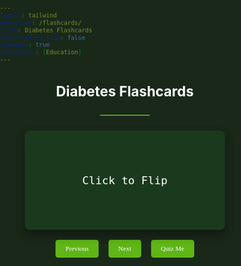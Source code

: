 ```yaml
---
layout: tailwind
permalink: /flashcards/
title: Diabetes Flashcards
show_reading_time: false
comments: true
categories: [Education]
---
```


  <link href="https://fonts.googleapis.com/css2?family=Oxygen+Mono&display=swap" rel="stylesheet">
<style>
    html, body, select {
      color: white !important;
      background-color: #1A281A !important;
      margin: 0 !important;
      padding: 0 !important;
    }
    p {
      font-family: 'Oxygen Mono';
      font-size: 15px;
      color: white;
    }
    /*h1, h2, h3, h4 {
      font-family: 'Oxygen Mono';
      color:#5fb617;
    }*/
    .feature-card {
      background: #1a3a1e;
      transition: all 0.3s ease;
      padding: 20px;
      border-radius: 10px;
      margin: 10px;
      text-align: center;
    }
    .feature-card:hover {
      transform: translateY(-5px);
      box-shadow: 0 10px 20px rgba(0,0,0,0.2);
    }
    .divider {
      width: 100px;
      height: 2px;
      background: #5fb617;
      margin: 30px auto;
    }
    .controls {
      display: flex;
      justify-content: center;
      gap: 20px;
      margin: 20px;
    }
    button {
      background-color: #5fb617;
      border: none;
      color: white;
      padding: 10px 20px;
      font-family: 'Oxygen Mono';
      border-radius: 5px;
      cursor: pointer;
      transition: background 0.3s ease;
    }
    button:hover {
      background-color: #4da514;
    }
    .flashcard {
      cursor: pointer;
      user-select: none;
      background: transparent;
      padding: 0;
      border-radius: 10px;
      font-size: 18px;
      margin: 20px auto;
      width: 80%;
      text-align: center;
      transition: box-shadow 0.3s ease;
      perspective: 1000px;
      height: 200px;
      position: relative;
      box-shadow: 0 10px 20px rgba(0,0,0,0.2);
      min-height: 180px;
      max-width: 500px;
      display: flex;
      align-items: center;
      justify-content: center;
    }
    /*.flashcard:hover {
      /*transform: translateY(-5px);
      box-shadow: 0 10px 20px rgba(0,0,0,0.2);
    }*/
    .flashcard-inner {
      position: relative;
      width: 100%;
      height: 100%;
      transition: transform 0.6s cubic-bezier(.4,2,.6,1);
      transform-style: preserve-3d;
    }
    .flashcard.flipped .flashcard-inner {
      transform: rotateY(180deg);
    }
    .flashcard-front, .flashcard-back {
      position: absolute;
      width: 100%;
      height: 100%;
      backface-visibility: hidden;
      background: #1a3a1e;
      color: #fff;
      border-radius: 10px;
      display: flex;
      align-items: center;
      justify-content: center;
      /*font-size: 22px;*/
      font-family: 'Oxygen Mono', monospace;
      box-sizing: border-box;
      padding: 40px 20px;
      box-shadow: 0 10px 20px rgba(0,0,0,0.2);
    }
    .flashcard-front {
      font-size: 22px;
    }
    .flashcard-back {
      transform: rotateY(180deg);
      background: #2a4a2e;
      color: #b6ffb6;
      font-size: 18px;
    }
</style>

  <h1 style="text-align:center">Diabetes Flashcards</h1>
  <div class="divider"></div>
  <div id="flashcardContainer">
    <div class="flashcard" id="flashcard">
      <div class="flashcard-inner">
        <div class="flashcard-front" id="flashcardFront">Click to Flip</div>
        <div class="flashcard-back" id="flashcardBack"></div>
      </div>
    </div>
    <div id="cardCounter" style="text-align:center; font-family:'Oxygen Mono'; margin-top:10px; color:#5fb617;"></div>
    <div class="controls">
      <button id="prevBtn">Previous</button>
      <button id="nextBtn">Next</button>
      <button id="quizBtn">Quiz Me</button>
    </div>
  </div>
  <div id="quizSection"></div>

<script type="module">
document.addEventListener("DOMContentLoaded", async () => {
  // Import config
  const { pythonURI, fetchOptions } = await import('{{ site.baseurl }}/assets/js/api/config.js');

  let currentCard = 0;
  let showingTerm = true;
  let flashcards = [];

  const flashcardEl = document.getElementById("flashcard");
  const flashcardFront = document.getElementById("flashcardFront");
  const flashcardBack = document.getElementById("flashcardBack");
  const quizSection = document.getElementById("quizSection");
  const flashcardContainer = document.getElementById("flashcardContainer");
  const cardCounter = document.getElementById("cardCounter");

  async function fetchFlashcards() {
    try {
      const response = await fetch(`${pythonURI}/api/flashcards`);
      flashcards = await response.json();
      displayCard();
    } catch (error) {
      flashcardEl.innerText = "Failed to load flashcards. Please try again later.";
      console.error("Error fetching flashcards:", error);
    }
  }

  flashcardEl.addEventListener("click", () => {
    flashcardEl.classList.toggle("flipped");
    showingTerm = !showingTerm;
  });

  function displayCard() {
    if (flashcards.length === 0) return;
    const card = flashcards[currentCard];
    flashcardFront.innerText = card.term;
    flashcardBack.innerText = card.definition;
    flashcardEl.classList.remove("flipped");
    showingTerm = true;
    cardCounter.innerText = `Card ${currentCard + 1} of ${flashcards.length}`;
  }

  function nextCard() {
    if (flashcards.length === 0) return;
    currentCard = (currentCard + 1) % flashcards.length;
    showingTerm = true;
    displayCard();
  }

  function prevCard() {
    if (flashcards.length === 0) return;
    currentCard = (currentCard - 1 + flashcards.length) % flashcards.length;
    showingTerm = true;
    displayCard();
  }

  function getRandomSample(arr, n) {
    const copy = arr.slice();
    for (let i = copy.length - 1; i > 0; i--) {
      const j = Math.floor(Math.random() * (i + 1));
      [copy[i], copy[j]] = [copy[j], copy[i]];
    }
    return copy.slice(0, n);
  }

  let quizCards = [];

  function renderQuiz() {
    flashcardContainer.style.display = "none";
    quizCards = getRandomSample(flashcards, Math.min(10, flashcards.length));
    let quizHtml = `
      <form id="quizForm" class="feature-card">
        <h2>Quiz: Type the correct term for each definition</h2>
        <div style="display:flex; flex-direction:column; gap:15px;">
    `;
    quizCards.forEach((card, idx) => {
      quizHtml += `
        <div>
          <label><b>${idx + 1}.</b> ${card.definition}</label><br>
          <input type="text" name="answer${idx}" style="width:100%;padding:5px;margin-top:5px;" autocomplete="off"/>
        </div>
      `;
    });
    quizHtml += `
        </div>
        <div style="margin-top:20px; display:flex; gap:10px; justify-content:center;">
          <button type="button" id="cancelQuizBtn">Cancel</button>
          <button type="submit" id="submitQuizBtn">Submit Quiz</button>
        </div>
        <div id="quizWarning" style="color:orange; margin-top:10px;"></div>
      </form>
    `;
    quizSection.innerHTML = quizHtml;

    document.getElementById("cancelQuizBtn").onclick = () => {
      quizSection.innerHTML = "";
      flashcardContainer.style.display = "";
    };
    document.getElementById("quizForm").onsubmit = handleQuizSubmit;
  }

  async function handleQuizSubmit(e) {
    e.preventDefault();
    const form = e.target;
    let emptyCount = 0;
    const answersPayload = quizCards.map((card, idx) => {
      const val = form[`answer${idx}`].value.trim();
      if (!val) emptyCount++;
      return {
        user_answer: val,
        correct_term: card.term
      };
    });

    if (emptyCount > 0) {
      document.getElementById("quizWarning").innerText =
        "Are you sure you want to submit? You haven't answered all the questions.";
      if (!form.dataset.warned) {
        form.dataset.warned = "true";
        return;
      }
    }

    try {
      const res = await fetch(`${pythonURI}/api/flashcards/grade`, {
        method: "POST",
        headers: { "Content-Type": "application/json" },
        body: JSON.stringify({ answers: answersPayload })
      });
      const data = await res.json();
      let score = 0;
      let resultsHtml = `<div class="feature-card"><h2>Quiz Results</h2><ul style="text-align:left;">`;
      data.results.forEach((result, idx) => {
        if (result.is_correct) score++;
        resultsHtml += `<li>
          <b>Q${idx + 1}:</b> ${quizCards[idx].definition}<br>
            <span style="color:${result.is_correct ? 'limegreen' : 'red'}">
              Your answer: ${result.user_answer || "(no answer)"} ${result.is_correct ? "✓" : "✗"}
            </span><br>
            <span style="color:#b6ffb6;">Correct answer: ${result.correct_term}</span>
          </li>`;
      });
      resultsHtml += `</ul>
        <h3 style="text-align:center;">Score: ${score} / ${quizCards.length}</h3>
        <div style="text-align:center;">
          <button id="retakeQuizBtn">Retake Quiz</button>
        </div>
      </div>`;
      quizSection.innerHTML = resultsHtml;
      document.getElementById("retakeQuizBtn").onclick = () => {
        renderQuiz();
      };
      flashcardContainer.style.display = "";

      // Confetti if score >= 90%
      if (quizCards.length > 0 && score / quizCards.length >= 0.9) {
        launchConfetti();
      }

    } catch (err) {
      quizSection.innerHTML = `<div style="color:red;">Error grading quiz. Please try again.</div>`;
      flashcardContainer.style.display = "";
    }
  }

  function startQuiz() {
    if (flashcards.length === 0) return;
    renderQuiz();
  }

  document.getElementById("nextBtn").addEventListener("click", nextCard);
  document.getElementById("prevBtn").addEventListener("click", prevCard);
  document.getElementById("quizBtn").addEventListener("click", startQuiz);

  fetchFlashcards();

function launchConfetti() {
  // Remove existing confetti if any
  let oldCanvas = document.getElementById("confetti-canvas");
  if (oldCanvas) oldCanvas.remove();

  const canvas = document.createElement("canvas");
  canvas.id = "confetti-canvas";
  canvas.style.position = "fixed";
  canvas.style.left = 0;
  canvas.style.top = 0;
  canvas.style.pointerEvents = "none";
  canvas.style.width = "100vw";
  canvas.style.height = "100vh";
  canvas.width = window.innerWidth;
  canvas.height = window.innerHeight;
  document.body.appendChild(canvas);

  const ctx = canvas.getContext("2d");
  const colors = [
    "#ffd6e0", "#ffe5b4", "#b4f8c8", "#b4d4ff", "#e0bbff",
    "#fff5ba", "#cafffb", "#f7d6e0", "#f9c6c9", "#e2f0cb"
  ];
  const confettiCount = 120;
  const confetti = [];

  for (let i = 0; i < confettiCount; i++) {
    confetti.push({
      x: Math.random() < 0.5 ? -20 : canvas.width + 20, // left or right
      y: Math.random() * canvas.height * 0.5,
      w: Math.random() * 8 + 4,
      h: Math.random() * 18 + 6,
      color: colors[Math.floor(Math.random() * colors.length)],
      speed: Math.random() * 2 + 2,
      angle: Math.random() * Math.PI * 2,
      rotate: Math.random() * 0.1 - 0.05,
      side: Math.random() < 0.5 ? 1 : -1
    });
  }

  let animationFrame;
  function draw() {
    ctx.clearRect(0, 0, canvas.width, canvas.height);
    confetti.forEach(c => {
      ctx.save();
      ctx.translate(c.x + c.w / 2, c.y + c.h / 2);
      ctx.rotate(c.angle);
      ctx.fillStyle = c.color;
      ctx.fillRect(-c.w / 2, -c.h / 2, c.w, c.h);
      ctx.restore();

      // Move confetti
      c.x += c.side * c.speed * (0.5 + Math.random() * 0.5);
      c.y += c.speed + Math.sin(c.angle) * 1.5;
      c.angle += c.rotate;

      // If out of bounds, reset to top and random side
      if (c.y > canvas.height + 30) {
        c.y = -20;
        c.x = Math.random() < 0.5 ? -20 : canvas.width + 20;
        c.side = Math.random() < 0.5 ? 1 : -1;
      }
    });
    animationFrame = requestAnimationFrame(draw);
  }
  draw();

  // Remove confetti after 3 seconds
  setTimeout(() => {
    cancelAnimationFrame(animationFrame);
    canvas.remove();
  }, 3000);
}

});
</script>

